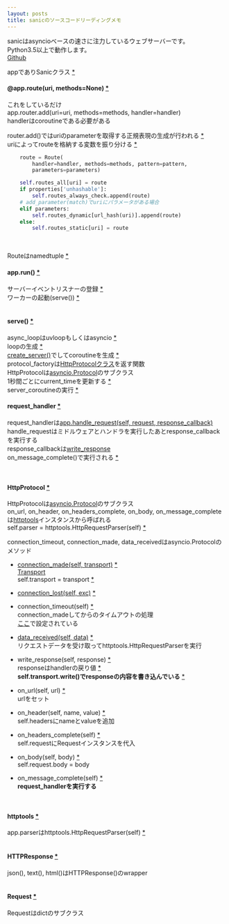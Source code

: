```yaml
---
layout: posts
title: sanicのソースコードリーディングメモ 
---
```

sanicはasyncioベースの速さに注力しているウェブサーバーです。  
Python3.5以上で動作します。  
[Github](https://github.com/channelcat/sanic)  

appでありSanicクラス [\*](https://github.com/channelcat/sanic/blob/93f50b8ef7ed8fee206d2c440b096c09f1dd0af4/sanic/sanic.py#L20) 

#### @app.route(uri, methods=None) [\*](https://github.com/channelcat/sanic/blob/93f50b8ef7ed8fee206d2c440b096c09f1dd0af4/sanic/sanic.py#L44)   
これをしているだけ  
app.router.add(uri=uri, methods=methods, handler=handler)  
handlerはcoroutineである必要がある  

router.add()ではuriのparameterを取得する正規表現の生成が行われる [\*](https://github.com/channelcat/sanic/blob/93f50b8ef7ed8fee206d2c440b096c09f1dd0af4/sanic/router.py#L49)  
uriによってrouteを格納する変数を振り分ける [\*](https://github.com/channelcat/sanic/blob/93f50b8ef7ed8fee206d2c440b096c09f1dd0af4/sanic/router.py#L98-L104)

```python
    route = Route(
        handler=handler, methods=methods, pattern=pattern,
        parameters=parameters)

    self.routes_all[uri] = route
    if properties['unhashable']:
        self.routes_always_check.append(route)
    # add_parameter(match)でuriにパラメータがある場合
    elif parameters:
        self.routes_dynamic[url_hash(uri)].append(route)
    else:
        self.routes_static[uri] = route
```
<br>

Routeはnamedtuple [\*](https://github.com/channelcat/sanic/blob/93f50b8ef7ed8fee206d2c440b096c09f1dd0af4/sanic/router.py#L7)  

#### app.run() [\*](https://github.com/channelcat/sanic/blob/93f50b8ef7ed8fee206d2c440b096c09f1dd0af4/sanic/sanic.py#L220)  
サーバーイベントリスナーの登録 [\*](https://github.com/channelcat/sanic/blob/93f50b8ef7ed8fee206d2c440b096c09f1dd0af4/sanic/sanic.py#L262-L279)  
ワーカーの起動(serve()) [\*](https://github.com/channelcat/sanic/blob/93f50b8ef7ed8fee206d2c440b096c09f1dd0af4/sanic/sanic.py#L288-L298)  
<br>

#### serve() [\*](https://github.com/channelcat/sanic/blob/93f50b8ef7ed8fee206d2c440b096c09f1dd0af4/sanic/server.py#L207)
async_loopはuvloopもしくはasyncio [\*](https://github.com/channelcat/sanic/blob/93f50b8ef7ed8fee206d2c440b096c09f1dd0af4/sanic/server.py#L9-L12)  
loopの生成 [\*](https://github.com/channelcat/sanic/blob/93f50b8ef7ed8fee206d2c440b096c09f1dd0af4/sanic/server.py#L228)  
[create_server()](https://docs.python.org/3.5/library/asyncio-eventloop.html#asyncio.AbstractEventLoop.create_server)でしてcoroutineを生成 [\*](https://github.com/channelcat/sanic/blob/93f50b8ef7ed8fee206d2c440b096c09f1dd0af4/sanic/server.py#L238)  
protocol_factoryは[HttpProtocolクラス](https://github.com/channelcat/sanic/blob/93f50b8ef7ed8fee206d2c440b096c09f1dd0af4/sanic/server.py#L25)を返す関数   
HttpProtocolは[asyncio.Protocol](https://docs.python.org/3.5/library/asyncio-protocol.html#protocols)のサブクラス  
1秒間ごとにcurrent_timeを更新する [\*](https://github.com/channelcat/sanic/blob/93f50b8ef7ed8fee206d2c440b096c09f1dd0af4/sanic/server.py#L249)  
server_coroutineの実行 [\*](https://github.com/channelcat/sanic/blob/93f50b8ef7ed8fee206d2c440b096c09f1dd0af4/sanic/server.py#L252) 
<br>

#### request_handler [\*](https://github.com/channelcat/sanic/blob/93f50b8ef7ed8fee206d2c440b096c09f1dd0af4/sanic/sanic.py#L252)
request_handlerは[app.handle_request(self, request, response_callback)](https://github.com/channelcat/sanic/blob/93f50b8ef7ed8fee206d2c440b096c09f1dd0af4/sanic/sanic.py#L140)   
handle_requestはミドルウェアとハンドラを実行したあとresponse_callbackを実行する  
response_callbackは[write_response](https://github.com/channelcat/sanic/blob/93f50b8ef7ed8fee206d2c440b096c09f1dd0af4/sanic/server.py#L142)  
on_message_complete()で実行される [\*](https://github.com/channelcat/sanic/blob/89e2084489a8db6ba3e1fd69ebbcd5d15d0adf42/sanic/server.py#L144)     

<br>

#### HttpProtocol [\*](https://github.com/channelcat/sanic/blob/93f50b8ef7ed8fee206d2c440b096c09f1dd0af4/sanic/server.py#L25)
HttpProtocolは[asyncio.Protocol](https://docs.python.org/3.5/library/asyncio-protocol.html#protocols)のサブクラス  
on_url, on_header, on_headers_complete, on_body, on_message_completeは[httptools](https://github.com/MagicStack/httptools)インスタンスから呼ばれる  
self.parser = httptools.HttpRequestParser(self) [\*](https://github.com/channelcat/sanic/blob/93f50b8ef7ed8fee206d2c440b096c09f1dd0af4/sanic/server.py#L97)  

connection_timeout, connection_made, data_receivedはasyncio.Protocolのメソッド  

* [connection_made(self, transport)](https://docs.python.org/3.5/library/asyncio-protocol.html#asyncio.BaseProtocol.connection_made) [\*](https://github.com/channelcat/sanic/blob/93f50b8ef7ed8fee206d2c440b096c09f1dd0af4/sanic/server.py#L58)  
[Transport](https://docs.python.org/3.5/library/asyncio-protocol.html#transports)  
self.transport = transport [\*](https://github.com/channelcat/sanic/blob/93f50b8ef7ed8fee206d2c440b096c09f1dd0af4/sanic/server.py#L62)  

* [connection_lost(self, exc)](https://docs.python.org/3.5/library/asyncio-protocol.html#asyncio.SubprocessProtocol.pipe_connection_lost) [\*](https://github.com/channelcat/sanic/blob/93f50b8ef7ed8fee206d2c440b096c09f1dd0af4/sanic/server.py#L65)  

* connection_timeout(self) [\*](https://github.com/channelcat/sanic/blob/93f50b8ef7ed8fee206d2c440b096c09f1dd0af4/sanic/server.py#L70)  
connection_madeしてからのタイムアウトの処理  
[ここ](https://github.com/channelcat/sanic/blob/93f50b8ef7ed8fee206d2c440b096c09f1dd0af4/sanic/server.py#L60-L61)で設定されている  

* [data_received(self, data)](https://docs.python.org/3.5/library/asyncio-protocol.html#asyncio.Protocol.data_received) [\*](https://github.com/channelcat/sanic/blob/93f50b8ef7ed8fee206d2c440b096c09f1dd0af4/sanic/server.py#L84)  
リクエストデータを受け取ってhttptools.HttpRequestParserを実行  

* write_response(self, response) [\*](https://github.com/channelcat/sanic/blob/93f50b8ef7ed8fee206d2c440b096c09f1dd0af4/sanic/server.py#L142)   
responseはhandlerの戻り値 [\*](https://github.com/channelcat/sanic/blob/93f50b8ef7ed8fee206d2c440b096c09f1dd0af4/sanic/sanic.py#L179)  
__self.transport.write()でresponseの内容を書き込んでいる__ [\*](https://github.com/channelcat/sanic/blob/93f50b8ef7ed8fee206d2c440b096c09f1dd0af4/sanic/server.py#L146)    

* on_url(self, url) [\*](https://github.com/channelcat/sanic/blob/93f50b8ef7ed8fee206d2c440b096c09f1dd0af4/sanic/server.py#L106)  
urlをセット  

* on_header(self, name, value) [\*](https://github.com/channelcat/sanic/blob/93f50b8ef7ed8fee206d2c440b096c09f1dd0af4/sanic/server.py#L109)  
self.headersにnameとvalueを追加  

* on_headers_complete(self) [\*](https://github.com/channelcat/sanic/blob/93f50b8ef7ed8fee206d2c440b096c09f1dd0af4/sanic/server.py#L116)  
self.requestにRequestインスタンスを代入

* on_body(self, body) [\*](https://github.com/channelcat/sanic/blob/93f50b8ef7ed8fee206d2c440b096c09f1dd0af4/sanic/server.py#L134)  
self.request.body = body  

* on_message_complete(self) [\*](https://github.com/channelcat/sanic/blob/93f50b8ef7ed8fee206d2c440b096c09f1dd0af4/sanic/server.py#L134)   
__request_handlerを実行する__  

<br>

#### httptools [\*](https://github.com/MagicStack/httptools)  
app.parserはhttptools.HttpRequestParser(self) [\*](https://github.com/channelcat/sanic/blob/93f50b8ef7ed8fee206d2c440b096c09f1dd0af4/sanic/server.py#L97)  
<br>

#### HTTPResponse [\*](https://github.com/channelcat/sanic/blob/93f50b8ef7ed8fee206d2c440b096c09f1dd0af4/sanic/response.py#L74)  
json(), text(), html()はHTTPResponse()のwrapper  
<br>

#### Request [\*](https://github.com/channelcat/sanic/blob/e3453553e1c904ddf8e0cf4de47c9f5e69f7eef5/sanic/request.py#L36)
Requestはdictのサブクラス  
